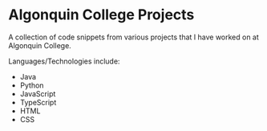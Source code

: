 # Algonquin College Projects
A collection of code snippets from various projects that I have worked on at Algonquin College.

Languages/Technologies include:
  - Java
  - Python
  - JavaScript
  - TypeScript
  - HTML
  - CSS
